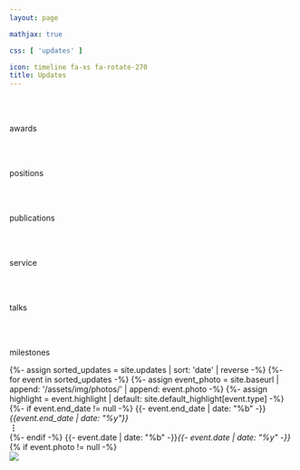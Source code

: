 ```yaml
---
layout: page

mathjax: true

css: [ 'updates' ]

icon: timeline fa-xs fa-rotate-270
title: Updates
---
```


<div class='categories'>
  <div class='cat type-award'>
    &nbsp;
    <i class='color-more-faded fas fa-fw fa-trophy'></i>
    &nbsp;
    <p class='visible-above-small'><br>awards</p>
  </div>
  <div class='cat type-position'>
    &nbsp;
    <i class='color-more-faded fas fa-fw fa-business-time'></i>
    &nbsp;
    <p class='visible-above-small'><br>positions</p>
  </div>
  <div class='cat type-publication'>
    &nbsp;
    <i class='color-more-faded fas fa-fw fa-file-invoice'></i>
    &nbsp;
    <p class='visible-above-small'><br>publications</p>
  </div>
  <div class='cat type-service'>
    &nbsp;
    <i class='color-more-faded fas fa-fw fa-hands-helping'></i>
    &nbsp;
    <p class='visible-above-small'><br>service</p>
  </div>
  <div class='cat type-talk'>
    &nbsp;
    <i class='color-more-faded fas fa-fw fa-microphone-alt'></i>
    &nbsp;
    <p class='visible-above-small'><br>talks</p>
  </div>
  <div class='cat type-milestone'>
    &nbsp;
    <i class='color-more-faded fas fa-fw fa-cake-candles'></i>
    &nbsp;
    <p class='visible-above-small'><br>milestones</p>
  </div>
</div>

<div class='events'>
{%- assign sorted_updates = site.updates | sort: 'date' | reverse -%}
{%- for event in sorted_updates -%}
  {%- assign event_photo = site.baseurl | append: '/assets/img/photos/' | append: event.photo -%}
  {%- assign highlight = event.highlight | default: site.default_highlight[event.type] -%}
  <div class='pure-g event type-{{- event.type -}}'>
    <div class='pure-u-1-8 pure-u-sm-1-12 event-date'>
      {%- if event.end_date != null -%}
        {{- event.end_date | date: "%b" -}}<i>{{event.end_date | date: "%y"}}</i><br><b>&vellip;</b><br>
      {%- endif -%}
      {{- event.date | date: "%b" -}}<i>{{- event.date | date: "%y" -}}</i>
    </div>
    <div class='pure-u-1-12 event-icon color-more-faded {% if highlight -%} color-{{- highlight -}} {%- endif %}'>
      <i class='fas fa-fw fa-{{ event.icon | default: site.default_icon[event.type] }}'></i>
    </div>
    <div class='pure-u-19-24 pure-u-sm-5-6 event-description'>
      {% if event.photo != null -%}
        <div class='visible-above-medium float-right-medium' style='height:100%'>
          <a class='photo-box' href='{{event_photo}}'><img src='{{event_photo}}'/></a>
        </div>
      {%- endif %}
      <span class='heading'>{%- include tools/text_process.md data=event.headline -%}</span>
      {% if event.location != null -%}<div class='event-location'>(&hairsp;{{- event.location -}}&hairsp;)</div>{%- endif %}
      <p>
        {% include tools/text_process.md data=event.content %}
        {%- if event.type == "publication" and event.publink -%}
          {%- assign publink = site.baseurl | append: '/publications/' | append: event.publink -%}
          {%- for pub in site.publications -%}
            {%- if pub.id == publink and pub.tweet %}
              <blockquote class='tweet'>{% include tools/text_process.md data=pub.tweet para=true %}</blockquote>
            {%- endif %}
          {%- endfor %}
        {%- endif -%}
        {% if event.photo != null -%}
          <br>
          <a class='hidden-above-medium' href='{{event_photo}}'><img src='{{event_photo}}'/></a>
        {%- endif %}
      </p>
    </div>
  </div>
{%- endfor -%}
</div>

<script>
  var events_container = document.getElementsByClassName('events')[0];

  function select(cat) {
    setTimeout(function() {
      Array.prototype.forEach.call(document.getElementsByClassName('event'), function(e) {
        if(typeof cat === 'undefined' || e.classList.contains(cat)) {
          e.style.display = 'flex';
        } else {
          e.style.display = 'none';
        }
      });
      events_container.style.opacity = 1;
    }, 150);
  }

  Array.prototype.forEach.call(document.getElementsByClassName('cat'), function(cat) {
    cat.onclick = function(){
      events_container.style.opacity = 0;
      if(cat.classList.contains('selected')) {
        cat.classList.remove('selected');
        select();
      } else {
        Array.prototype.forEach.call(document.getElementsByClassName('cat'),
                                     cat => cat.classList.remove('selected'));
        class_cat = Array.from(cat.classList).filter(c => c.startsWith('type-'))[0];
        cat.classList.add('selected');
        select(class_cat);
      }
    };
  });
</script>